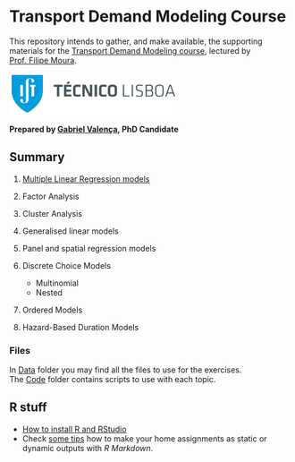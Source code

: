 Transport Demand Modeling Course
================

This repository intends to gather, and make available, the supporting
materials for the [Transport Demand Modeling
course](https://fenix.tecnico.ulisboa.pt/disciplinas/MPTra/2020-2021/1-semestre/materiais-de-apoio),
lectured by [Prof. Filipe
Moura](https://ushift.tecnico.ulisboa.pt/team-filipe-moura/).

![](README_files/ISTlogo.png)

**Prepared by [Gabriel
Valença](https://ushift.tecnico.ulisboa.pt/team-gabriel-valenca/), PhD
Candidate**

## Summary

1.  [Multiple Linear Regression
    models](%221-MultipleLinearRegression.md%22)

2.  Factor Analysis

3.  Cluster Analysis

4.  Generalised linear models

5.  Panel and spatial regression models

6.  Discrete Choice Models

    -   Multinomial
    -   Nested

7.  Ordered Models

8.  Hazard-Based Duration Models

### Files

In [Data](%22Data/%22) folder you may find all the files to use for the
exercises.  
The [Code](%22Code/%22) folder contains scripts to use with each topic.

## R stuff

-   [How to install R and RStudio](%220-InstallR.md%22)
-   Check [some tips](RMarkdownReports.md) how to make your home
    assignments as static or dynamic outputs with *R Markdown*.

